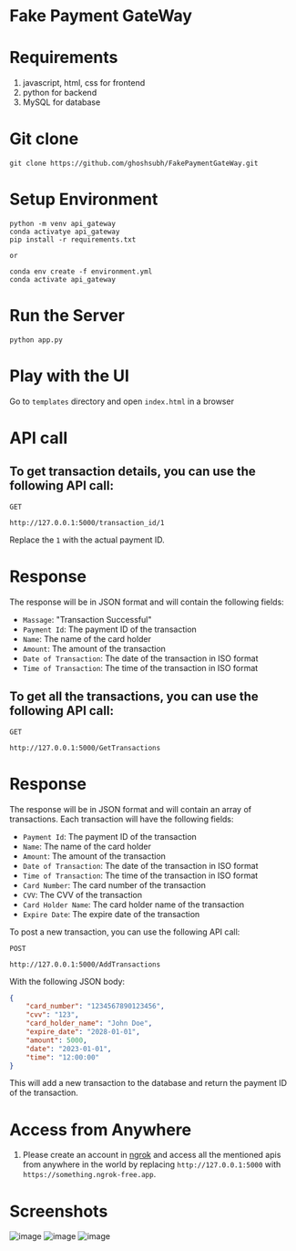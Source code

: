 # Fake Payment GateWay

# Requirements
1. javascript, html, css for frontend
2. python for backend
3. MySQL for database
# Git clone
```
git clone https://github.com/ghoshsubh/FakePaymentGateWay.git
```
   
# Setup Environment
```
python -m venv api_gateway
conda activatye api_gateway
pip install -r requirements.txt
```
`or`
```
conda env create -f environment.yml
conda activate api_gateway
```
# Run the Server
```
python app.py
```
# Play with the UI

Go to `templates` directory and open `index.html` in a browser


# API call
## To get transaction details, you can use the following API call:

`GET `
```
http://127.0.0.1:5000/transaction_id/1
```

Replace the `1` with the actual payment ID.

# Response
The response will be in JSON format and will contain the following fields:

- `Massage`: "Transaction Successful"
- `Payment Id`: The payment ID of the transaction
- `Name`: The name of the card holder
- `Amount`: The amount of the transaction
- `Date of Transaction`: The date of the transaction in ISO format
- `Time of Transaction`: The time of the transaction in ISO format  

## To get all the transactions, you can use the following API call:
`GET `
```
http://127.0.0.1:5000/GetTransactions
```

# Response
The response will be in JSON format and will contain an array of transactions. Each transaction will have the following fields:

- `Payment Id`: The payment ID of the transaction
- `Name`: The name of the card holder
- `Amount`: The amount of the transaction
- `Date of Transaction`: The date of the transaction in ISO format
- `Time of Transaction`: The time of the transaction in ISO format     
- `Card Number`: The card number of the transaction
- `CVV`: The CVV of the transaction
- `Card Holder Name`: The card holder name of the transaction
- `Expire Date`: The expire date of the transaction

To post a new transaction, you can use the following API call:

`POST`
```
http://127.0.0.1:5000/AddTransactions
```

With the following JSON body:

```json
{
    "card_number": "1234567890123456",
    "cvv": "123",
    "card_holder_name": "John Doe",
    "expire_date": "2028-01-01",
    "amount": 5000,
    "date": "2023-01-01",
    "time": "12:00:00"
}
```

This will add a new transaction to the database and return the payment ID of the transaction.

# Access from Anywhere
1. Please create an account in [ngrok](https://dashboard.ngrok.com/get-started/setup/macos) and access all the mentioned apis from anywhere in the world by replacing `http://127.0.0.1:5000` with `https://something.ngrok-free.app`.

# Screenshots
![image](screenshots/payment_page.png)
![image](screenshots/see_payment_details.png)
![image](screenshots/transaction_details.png)

